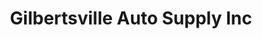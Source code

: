 ---
title: "Gilbertsville Auto Supply Inc"
url: /gilbertsville/gilbertsville-auto-supply-inc/
shop: Autoteile
---